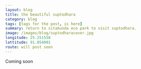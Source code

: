 ```yaml
---
layout: blog
title: the beautiful suptodhara
category: blog
tags: [tags for the post, is here]  
summary: return to sitakunda eco park to visit suptodhara.
image: /images/blog/suptodharacover.jpg
longitude: 25.251558
lattitude: 91.054001
route: will post soon
---
```



Coming soon
